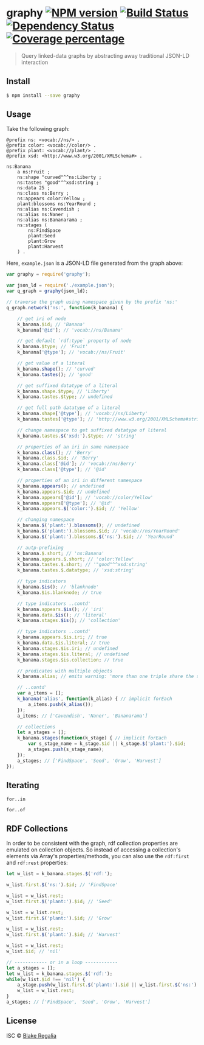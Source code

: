 # graphy [![NPM version][npm-image]][npm-url] [![Build Status][travis-image]][travis-url] [![Dependency Status][daviddm-image]][daviddm-url] [![Coverage percentage][coveralls-image]][coveralls-url]
> Query linked-data graphs by abstracting away traditional JSON-LD interaction


## Install

```sh
$ npm install --save graphy
```


## Usage

Take the following graph:
```turtle
@prefix ns: <vocab://ns/> .
@prefix color: <vocab://color/> .
@prefix plant: <vocab://plant/> .
@prefix xsd: <http://www.w3.org/2001/XMLSchema#> .

ns:Banana
	a ns:Fruit ;
	ns:shape "curved"^^ns:Liberty ;
	ns:tastes "good"^^xsd:string ;
	ns:data 25 ;
	ns:class ns:Berry ;
	ns:appears color:Yellow ;
	plant:blossoms ns:YearRound ;
	ns:alias ns:Cavendish ;
	ns:alias ns:Naner ;
	ns:alias ns:Bananarama ;
	ns:stages (
		ns:FindSpace
		plant:Seed
		plant:Grow
		plant:Harvest
	) .
```

Here, `example.json` is a JSON-LD file generated from the graph above:
```js
var graphy = require('graphy');

var json_ld = require('./example.json');
var q_graph = graphy(json_ld);

// traverse the graph using namespace given by the prefix 'ns:'
q_graph.network('ns:', function(k_banana) {

	// get iri of node
	k_banana.$id; // 'Banana'
	k_banana['@id']; // 'vocab://ns/Banana'

	// get default `rdf:type` property of node
	k_banana.$type; // 'Fruit'
	k_banana['@type']; // 'vocab://ns/Fruit'

	// get value of a literal
	k_banana.shape(); // 'curved'
	k_banana.tastes(); // 'good'

	// get suffixed datatype of a literal
	k_banana.shape.$type; // 'Liberty'
	k_banana.tastes.$type; // undefined

	// get full path datatype of a literal
	k_banana.shape['@type']; // 'vocab://ns/Liberty'
	k_banana.tastes['@type']; // 'http://www.w3.org/2001/XMLSchema#string'

	// change namespace to get suffixed datatype of literal
	k_banana.tastes.$('xsd:').$type; // 'string'

	// properties of an iri in same namespace
	k_banana.class(); // 'Berry'
	k_banana.class.$id; // 'Berry'
	k_banana.class['@id']; // 'vocab://ns/Berry'
	k_banana.class['@type']; // '@id'

	// properties of an iri in different namespace
	k_banana.appears(); // undefined
	k_banana.appears.$id; // undefined
	k_banana.appears['@id']; // 'vocab://color/Yellow'
	k_banana.appears['@type']; // '@id'
	k_banana.appears.$('color:').$id; // 'Yellow'

	// changing namespace
	k_banana.$('plant:').blossoms(); // undefined
	k_banana.$('plant:').blossoms.$id; // 'vocab://ns/YearRound'
	k_banana.$('plant:').blossoms.$('ns:').$id; // 'YearRound'

	// autp-prefixing
	k_banana.$.short; // 'ns:Banana'
	k_banana.appears.$.short; // 'color:Yellow'
	k_banana.tastes.$.short; // '"good"^^xsd:string'
	k_banana.tastes.$.datatype; // 'xsd:string'

	// type indicators
	k_banana.$is(); // 'blanknode'
	k_banana.$is.blanknode; // true

	// type indicators ..contd'
	k_banana.appears.$is(); // 'iri'
	k_banana.data.$is(); // 'literal'
	k_banana.stages.$is(); // 'collection'

	// type indicators ..contd'
	k_banana.appears.$is.iri; // true
	k_banana.data.$is.literal; // true
	k_banana.stages.$is.iri; // undefined
	k_banana.stages.$is.literal; // undefined
	k_banana.stages.$is.collection; // true

	// predicates with multiple objects
	k_banana.alias; // emits warning: 'more than one triple share the same predicate "ns:alias" with subject "ns:Banana"; By using '.alias', you are accessing any one of these triples arbitrarily'

	// ..contd'
	var a_items = [];
	k_banana('alias', function(k_alias) { // implicit forEach
		a_items.push(k_alias());
	});
	a_items; // ['Cavendish', 'Naner', 'Bananarama']

	// collections
	let a_stages = [];
	k_banana.stages(function(k_stage) { // implicit forEach
		var s_stage_name = k_stage.$id || k_stage.$('plant:').$id;
		a_stages.push(s_stage_name);
	});
	a_stages; // ['FindSpace', 'Seed', 'Grow', 'Harvest']
});
```

## Iterating

`for..in`

`for..of`

## RDF Collections

In order to be consistent with the graph, rdf collection properties are emulated on collection objects. So instead of accessing a collection's elements via Array's properties/methods, you can also use the `rdf:first` and `rdf:rest` properties:
```javascript
let w_list = k_banana.stages.$('rdf:');

w_list.first.$('ns:').$id; // 'FindSpace'

w_list = w_list.rest;
w_list.first.$('plant:').$id; // 'Seed'

w_list = w_list.rest;
w_list.first.$('plant:').$id; // 'Grow'

w_list = w_list.rest;
w_list.first.$('plant:').$id; // 'Harvest'

w_list = w_list.rest;
w_list.$id; // 'nil'

// ------------ or in a loop ------------
let a_stages = [];
let w_list = k_banana.stages.$('rdf:');
while(w_list.$id !== 'nil') {
	a_stage.push(w_list.first.$('plant:').$id || w_list.first.$('ns:').$id);
	w_list = w_list.rest;
}
a_stages; // ['FindSpace', 'Seed', 'Grow', 'Harvest']
```

## License

ISC © [Blake Regalia]()


[npm-image]: https://badge.fury.io/js/graphy.js.svg
[npm-url]: https://npmjs.org/package/graphy
[travis-image]: https://travis-ci.org/blake-regalia/graphy.js.svg?branch=master
[travis-url]: https://travis-ci.org/blake-regalia/graphy.js
[daviddm-image]: https://david-dm.org/blake-regalia/graphy.js.svg?theme=shields.io
[daviddm-url]: https://david-dm.org/blake-regalia/graphy.js
[coveralls-image]: https://coveralls.io/repos/blake-regalia/graphy.js/badge.svg
[coveralls-url]: https://coveralls.io/r/blake-regalia/graphy.js
